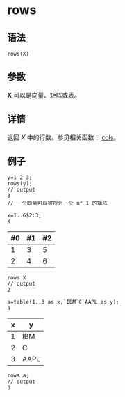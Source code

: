 # rows

## 语法

`rows(X)`

## 参数

**X** 可以是向量、矩阵或表。

## 详情

返回 *X* 中的行数。参见相关函数： [cols](../c/cols.html)。

## 例子

```
y=1 2 3;
rows(y);
// output
3
// 一个向量可以被视为一个 n* 1 的矩阵

x=1..6$2:3;
X
```

| #0 | #1 | #2 |
| --- | --- | --- |
| 1 | 3 | 5 |
| 2 | 4 | 6 |

```
rows X
// output
2

a=table(1..3 as x,`IBM`C`AAPL as y);
a
```

| x | y |
| --- | --- |
| 1 | IBM |
| 2 | C |
| 3 | AAPL |

```
rows a;
// output
3
```

